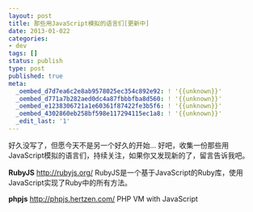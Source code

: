 ```yaml
---
layout: post
title: 那些用JavaScript模拟的语言们[更新中]
date: 2013-01-022
categories:
- dev
tags: []
status: publish
type: post
published: true
meta:
  _oembed_d7d7ea6c2e8ab9578025ec354c892e92: ! '{{unknown}}'
  _oembed_d771a7b282aed0dc4a87fbbbfba8d560: ! '{{unknown}}'
  _oembed_e1238306721a1e60361f87422fe3b5f6: ! '{{unknown}}'
  _oembed_4302860eb258bf598e117294115ec1a8: ! '{{unknown}}'
  _edit_last: '1'
---
```

好久没写了，但愿今天不是另一个好久的开始...
好吧，收集一份那些用JavaScript模拟的语言们，持续关注，如果你又发现新的了，留言告诉我吧。

<strong>RubyJS</strong>
http://rubyjs.org/
RubyJS是一个基于JavaScript的Ruby库，使用JavaScript实现了Ruby中的所有方法。

<strong>phpjs</strong>
http://phpjs.hertzen.com/
PHP VM with JavaScript
